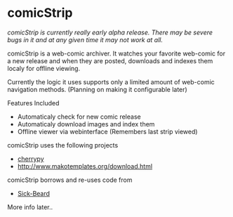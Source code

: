 comicStrip
==========

*comicStrip is currently really early alpha release. There may be severe bugs in it and at any given time it may not work at all.*

comicStrip is a web-comic archiver. It watches your favorite web-comic for a new release and when they are posted, downloads
and indexes them localy for offline viewing. 

Currently the logic it uses supports only a limited amount of web-comic navigation methods. (Planning on making it configurable later)

Features Included

* Automaticaly check for new comic release
* Automaticaly download images and index them
* Offline viewer via webinterface (Remembers last strip viewed)

comicStrip uses the following projects

* [cherrypy][cherrypy]
* http://www.makotemplates.org/download.html

comicStrip borrows and re-uses code from

* [Sick-Beard][Sick-Beard]

[cherrypy]: http://www.cherrypy.org
[Sick-Beard]: http://sickbeard.com/

More info later..
